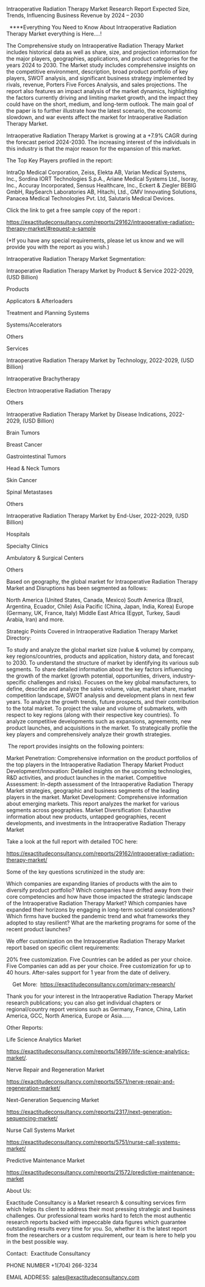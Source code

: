 Intraoperative Radiation Therapy Market Research Report Expected Size, Trends, Influencing Business Revenue by 2024 – 2030

  ****Everything You Need to Know About Intraoperative Radiation Therapy Market everything is Here....!

The Comprehensive study on Intraoperative Radiation Therapy Market includes historical data as well as share, size, and projection information for the major players, geographies, applications, and product categories for the years 2024 to 2030. The Market study includes comprehensive insights on the competitive environment, description, broad product portfolio of key players, SWOT analysis, and significant business strategy implemented by rivals, revenue, Porters Five Forces Analysis, and sales projections. The report also features an impact analysis of the market dynamics, highlighting the factors currently driving and limiting market growth, and the impact they could have on the short, medium, and long-term outlook. The main goal of the paper is to further illustrate how the latest scenario, the economic slowdown, and war events affect the market for Intraoperative Radiation Therapy Market.

Intraoperative Radiation Therapy Market is growing at a +7.9% CAGR during the forecast period 2024-2030. The increasing interest of the individuals in this industry is that the major reason for the expansion of this market.

The Top Key Players profiled in the report: 

IntraOp Medical Corporation, Zeiss, Elekta AB, Varian Medical Systems, Inc., Sordina IORT Technologies S.p.A., Ariane Medical Systems Ltd., Isoray, Inc., Accuray Incorporated, Sensus Healthcare, Inc., Eckert & Ziegler BEBIG GmbH, RaySearch Laboratories AB, Hitachi, Ltd., GMV Innovating Solutions, Panacea Medical Technologies Pvt. Ltd, Salutaris Medical Devices.

Click the link to get a free sample copy of the report :

https://exactitudeconsultancy.com/reports/29162/intraoperative-radiation-therapy-market/#request-a-sample

(*If you have any special requirements, please let us know and we will provide you with the report as you wish.)

Intraoperative Radiation Therapy Market Segmentation:

Intraoperative Radiation Therapy Market by Product & Service 2022-2029, (USD Billion)

Products

Applicators & Afterloaders

Treatment and Planning Systems

Systems/Accelerators

Others

Services

Intraoperative Radiation Therapy Market by Technology, 2022-2029, (USD Billion)

Intraoperative Brachytherapy

Electron Intraoperative Radiation Therapy

Others

Intraoperative Radiation Therapy Market by Disease Indications, 2022-2029, (USD Billion)

Brain Tumors

Breast Cancer

Gastrointestinal Tumors

Head & Neck Tumors

Skin Cancer

Spinal Metastases

Others

Intraoperative Radiation Therapy Market by End-User, 2022-2029, (USD Billion)

Hospitals

Specialty Clinics

Ambulatory & Surgical Centers

Others

Based on geography, the global market for Intraoperative Radiation Therapy Market and Disruptions has been segmented as follows:

North America (United States, Canada, Mexico)
South America (Brazil, Argentina, Ecuador, Chile)
Asia Pacific (China, Japan, India, Korea)
Europe (Germany, UK, France, Italy)
Middle East Africa (Egypt, Turkey, Saudi Arabia, Iran) and more.

Strategic Points Covered in Intraoperative Radiation Therapy Market Directory:

To study and analyze the global market size (value & volume) by company, key regions/countries, products and application, history data, and forecast to 2030.
To understand the structure of market by identifying its various sub segments.
To share detailed information about the key factors influencing the growth of the market (growth potential, opportunities, drivers, industry-specific challenges and risks).
Focuses on the key global manufacturers, to define, describe and analyze the sales volume, value, market share, market competition landscape, SWOT analysis and development plans in next few years.
To analyze the growth trends, future prospects, and their contribution to the total market.
To project the value and volume of submarkets, with respect to key regions (along with their respective key countries).
To analyze competitive developments such as expansions, agreements, new product launches, and acquisitions in the market.
To strategically profile the key players and comprehensively analyze their growth strategies.

 The report provides insights on the following pointers:

Market Penetration: Comprehensive information on the product portfolios of the top players in the Intraoperative Radiation Therapy Market
Product Development/Innovation: Detailed insights on the upcoming technologies, R&D activities, and product launches in the market.
Competitive Assessment: In-depth assessment of the Intraoperative Radiation Therapy Market strategies, geographic and business segments of the leading players in the market.
Market Development: Comprehensive information about emerging markets. This report analyzes the market for various segments across geographies.
Market Diversification: Exhaustive information about new products, untapped geographies, recent developments, and investments in the Intraoperative Radiation Therapy Market

Take a look at the full report with detailed TOC here:

https://exactitudeconsultancy.com/reports/29162/intraoperative-radiation-therapy-market/

Some of the key questions scrutinized in the study are:

Which companies are expanding litanies of products with the aim to diversify product portfolio?
Which companies have drifted away from their core competencies and how have those impacted the strategic landscape of the Intraoperative Radiation Therapy Market?
Which companies have expanded their horizons by engaging in long-term societal considerations?
Which firms have bucked the pandemic trend and what frameworks they adopted to stay resilient?
What are the marketing programs for some of the recent product launches?

We offer customization on the Intraoperative Radiation Therapy Market report based on specific client requirements:

20% free customization.
Five Countries can be added as per your choice.
Five Companies can add as per your choice.
Free customization for up to 40 hours.
After-sales support for 1 year from the date of delivery.

    Get More:  https://exactitudeconsultancy.com/primary-research/

Thank you for your interest in the Intraoperative Radiation Therapy Market research publications; you can also get individual chapters or regional/country report versions such as Germany, France, China, Latin America, GCC, North America, Europe or Asia……

Other Reports:

Life Science Analytics Market

https://exactitudeconsultancy.com/reports/14997/life-science-analytics-market/.

Nerve Repair and Regeneration Market

https://exactitudeconsultancy.com/reports/5571/nerve-repair-and-regeneration-market/

Next-Generation Sequencing Market

https://exactitudeconsultancy.com/reports/2317/next-generation-sequencing-market/

Nurse Call Systems Market

https://exactitudeconsultancy.com/reports/5751/nurse-call-systems-market/

Predictive Maintenance Market

https://exactitudeconsultancy.com/reports/21572/predictive-maintenance-market

About Us:

Exactitude Consultancy is a Market research & consulting services firm which helps its client to address their most pressing strategic and business challenges. Our professional team works hard to fetch the most authentic research reports backed with impeccable data figures which guarantee outstanding results every time for you. So, whether it is the latest report from the researchers or a custom requirement, our team is here to help you in the best possible way.

Contact:  Exactitude Consultancy

PHONE NUMBER +1(704) 266-3234

EMAIL ADDRESS: sales@exactitudeconsultancy.com
